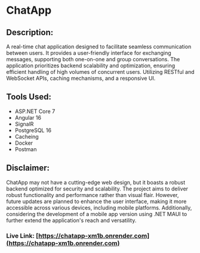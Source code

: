 # ChatApp

## Description:

A real-time chat application designed to facilitate seamless communication between users. It provides a user-friendly interface for exchanging messages, supporting both one-on-one and group conversations. The application prioritizes backend scalability and optimization, ensuring efficient handling of high volumes of concurrent users. Utilizing RESTful and WebSocket APIs, caching mechanisms, and a responsive UI.

## Tools Used:

- ASP.NET Core 7
- Angular 16
- SignalR
- PostgreSQL 16
- Cacheing
- Docker
- Postman

## Disclaimer:

ChatApp may not have a cutting-edge web design, but it boasts a robust backend optimized for security and scalability. The project aims to deliver robust functionality and performance rather than visual flair. However, future updates are planned to enhance the user interface, making it more accessible across various devices, including mobile platforms. Additionally, considering the development of a mobile app version using .NET MAUI to further extend the application's reach and versatility.

### Live Link: [https://chatapp-xm1b.onrender.com](https://chatapp-xm1b.onrender.com)
